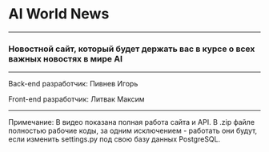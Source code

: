 # AI World News

___

### Новостной сайт, который будет держать вас в курсе о всех важных новостях в мире AI

___

Back-end разработчик: Пивнев Игорь

Front-end разработчик: Литвак Максим

___

Примечание: В видео показана полная работа сайта и API. В .zip файле полностью рабочие коды, за одним исключением - работать они будут, если изменить settings.py под свою базу данных PostgreSQL. 
